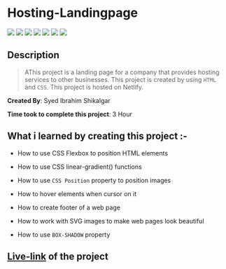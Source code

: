 # Hosting-Landingpage

![](https://img.shields.io/badge/-HTML-orange)
![](https://img.shields.io/badge/-CSS-green)
![](https://img.shields.io/badge/-LINEAR--GRADIENT-yellowgreen)
![](https://img.shields.io/badge/-CSS--FLEXBOX-lightblue)
![](https://img.shields.io/badge/-CSS--POSITION-red)
![](https://img.shields.io/badge/-SVG-blue)
![](https://img.shields.io/badge/-NETLIFY-yellow)

## Description

>AThis project is a landing page for a company that provides hosting services to other businesses. This project is created by using `HTML` and `CSS`. This project is hosted on Netlify.

**Created By**: Syed Ibrahim Shikalgar

**Time took to complete this project**: 3 Hour

## What i learned by creating this project :-

- How to use CSS Flexbox to position HTML elements

- How to use CSS linear-gradient() functions

- How to use `CSS Position` property to position images

- How to hover elements when cursor on it

- How to create footer of a web page

- How to work with SVG images to make web pages look beautiful

- How to use `BOX-SHADOW` property

## [Live-link](https://landingpage-of-hosting.netlify.app/) of the project